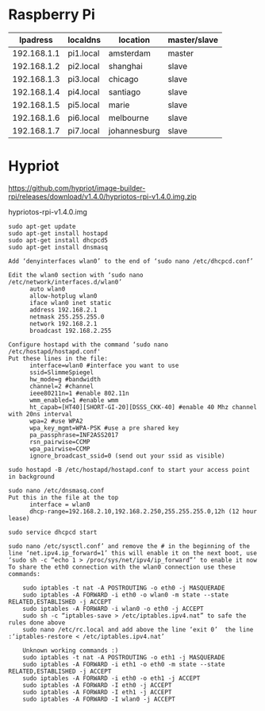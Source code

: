 # Raspberry Pi
Ipadress | localdns | location | master/slave
--- | --- | --- | ---
192.168.1.1|	pi1.local|	amsterdam|	master
192.168.1.2|	pi2.local|	shanghai|	slave
192.168.1.3|	pi3.local| 	chicago|	slave
192.168.1.4|	pi4.local| 	santiago|	slave
192.168.1.5|	pi5.local| 	marie|		slave
192.168.1.6|	pi6.local| 	melbourne|	slave
192.168.1.7|	pi7.local| 	johannesburg|	slave
# Hypriot

<a>https://github.com/hypriot/image-builder-rpi/releases/download/v1.4.0/hypriotos-rpi-v1.4.0.img.zip</a>

hypriotos-rpi-v1.4.0.img

```
sudo apt-get update
sudo apt-get install hostapd
sudo apt-get install dhcpcd5
sudo apt-get install dnsmasq

Add ‘denyinterfaces wlan0’ to the end of ‘sudo nano /etc/dhcpcd.conf’

Edit the wlan0 section with ‘sudo nano /etc/network/interfaces.d/wlan0’
      auto wlan0
      allow-hotplug wlan0
      iface wlan0 inet static
      address 192.168.2.1
      netmask 255.255.255.0
      network 192.168.2.1
      broadcast 192.168.2.255
      
Configure hostapd with the command ‘sudo nano /etc/hostapd/hostapd.conf'
Put these lines in the file:
      interface=wlan0 #interface you want to use
      ssid=SlimmeSpiegel
      hw_mode=g #bandwidth
      channel=2 #channel
      ieee80211n=1 #enable 802.11n
      wmm_enabled=1 #enable wmm
      ht_capab=[HT40][SHORT-GI-20][DSSS_CKK-40] #enable 40 Mhz channel with 20ns interval
      wpa=2 #use WPA2
      wpa_key_mgmt=WPA-PSK #use a pre shared key
      pa_passphrase=INF2ASS2017
      rsn_pairwise=CCMP 
      wpa_pairwise=CCMP
      ignore_broadcast_ssid=0 (send out your ssid as visible)
      
sudo hostapd -B /etc/hostapd/hostapd.conf to start your access point in background

sudo nano /etc/dnsmasq.conf
Put this in the file at the top
      interface = wlan0
      dhcp-range=192.168.2.10,192.168.2.250,255.255.255.0,12h (12 hour lease)
      
sudo service dhcpcd start

sudo nano /etc/sysctl.conf’ and remove the # in the beginning of the line ‘net.ipv4.ip_forward=1’ this will enable it on the next boot, use ‘sudo sh -c “echo 1 > /proc/sys/net/ipv4/ip_forward”’ to enable it now
To share the eth0 connection with the wlan0 connection use these commands: 

	sudo iptables -t nat -A POSTROUTING -o eth0 -j MASQUERADE
	sudo iptables -A FORWARD -i eth0 -o wlan0 -m state --state RELATED,ESTABLISHED -j ACCEPT
	sudo iptables -A FORWARD -i wlan0 -o eth0 -j ACCEPT
	sudo sh -c “iptables-save > /etc/iptables.ipv4.nat” to safe the rules done above
	sudo nano /etc/rc.local and add above the line ‘exit 0’  the line :‘iptables-restore < /etc/iptables.ipv4.nat’

	Unknown working commands :)
	sudo iptables -t nat -A POSTROUTING -o eth1 -j MASQUERADE
	sudo iptables -A FORWARD -i eth1 -o eth0 -m state --state RELATED,ESTABLISHED -j ACCEPT
	sudo iptables -A FORWARD -i eth0 -o eth1 -j ACCEPT
	sudo iptables -A FORWARD -I eth0 -j ACCEPT
	sudo iptables -A FORWARD -I eth1 -j ACCEPT
	sudo iptables -A FORWARD -I wlan0 -j ACCEPT
```
